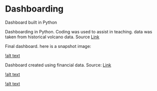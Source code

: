 # Dashboarding
Dashboard built in Python


Dashboarding in Python. Coding was used to assist in teaching. data was taken from historical volcano data. Source [Link](https://github.com/plotly/datasets/blob/master/volcano_db.csv)

Final dashboard. here is a snapshot image:

[!alt text](https://github.com/ellamcknight/Dashboarding/blob/main/Images/Volcano_dash_dropdown.png?raw=true)

Dashboard created using financial data. Source: [Link](https://github.com/plotly/datasets/blob/master/finance-charts-apple.csv)   

[!alt text](https://github.com/ellamcknight/Dashboarding/blob/main/Images/Finance_timeseries_dash.png?raw=true)

[!alt text](https://github.com/ellamcknight/Dashboarding/blob/main/Images/Animation.png)
